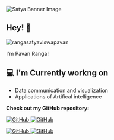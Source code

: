 ![Satya Banner Image](./banner.jpg)
<!-- <h2 align='center'>Satya viswa pavan</h2>
<p align='center'><b>Graduate Student at Northeastern University, Boston</b></p> -->

<h2>Hey! 👋</h2>

<img src="https://komarev.com/ghpvc/?username=rangasatyaviswapavan&label=Profile%20views&color=0e75b6&style=flat" alt="rangasatyaviswapavan" />  

I'm Pavan Ranga! 

<h2>💻 I'm Currently workng on</h2>

- Data communication and visualization
- Applications of Artifical intelligence


__Check out my GitHub repository:__

<div>
  <p>
    <a href="https://github.com/pavanrang/Resume-ATS-Tracking-LLM-Project-">
      <img src="https://github-readme-stats.vercel.app/api/pin/?username=pavanrang&repo=Resume-ATS-Tracking-LLM-Project-" alt="GitHub" />
    </a>
    <a href="https://github.com/pavanrang/Content-Based-Song-Recommendation-System">
      <img src="https://github-readme-stats.vercel.app/api/pin/?username=pavanrang&repo=Content-Based-Song-Recommendation-System" alt="GitHub" />
    </a>
  </p>
  <p>
    <a href="https://github.com/pavanrang/Langchain-based-Retrieval-Augmented-Generation">
      <img src="https://github-readme-stats.vercel.app/api/pin/?username=pavanrang&repo=Langchain-based-Retrieval-Augmented-Generation" alt="GitHub" />
    </a>
    <a href="https://github.com/pavanrang/groq-crew-hiring-emails">
      <img src="https://github-readme-stats.vercel.app/api/pin/?username=pavanrang&repo=groq-crew-hiring-emails" alt="GitHub" />
    </a>
  </p>
</div>

